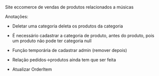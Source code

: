 Site eccomerce de vendas de produtos relacionados a músicas

Anotações:
- Deletar uma categoria deleta os produtos da categoria
- É necessário cadastrar a categoria de produto, antes do produto, pois um produto não pode ter categoria null
- Função temporária de cadastrar admin (remover depois)

- Relação pedidos->produtos ainda tem que ser feita
- Atualizar OrderItem

